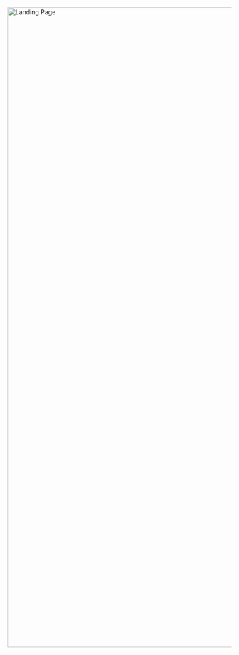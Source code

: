 <img width="1440" alt="Landing Page" src="https://github.com/KG-dev128/green-landing-page/assets/172121309/5ba12e34-65ec-4301-bc9e-14f0354a7bc8">
